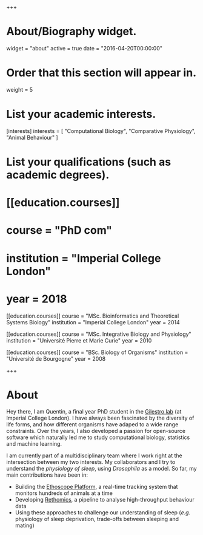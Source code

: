 +++
# About/Biography widget.
widget = "about"
active = true
date = "2016-04-20T00:00:00"

# Order that this section will appear in.
weight = 5

# List your academic interests.
[interests]
  interests = [
    "Computational Biology",
    "Comparative Physiology",
    "Animal Behaviour"
  ]

# List your qualifications (such as academic degrees).

# [[education.courses]]
#   course = "PhD com"
#   institution = "Imperial College London"
#   year = 2018

[[education.courses]]
  course = "MSc. Bioinformatics and Theoretical Systems Biology"
  institution = "Imperial College London"
  year = 2014

[[education.courses]]
  course = "MSc. Integrative Biology and Physiology"
  institution = "Université Pierre et Marie Curie"
  year = 2010

[[education.courses]]
  course = "BSc. Biology of Organisms"
  institution = "Université de Bourgogne"
  year = 2008
 
+++

# About

Hey there, I am Quentin, a final year PhD student in the [Gilestro lab](https://lab.gilest.ro/) (at Imperial College London). I have always been fascinated by the diversity of life forms, and how different organisms have adaped to a wide range constraints. Over the years, I also developed a passion for open-source software which naturally led me to study computational biology, statistics and machine learning.

I am currently part of a multidisciplinary team where I work right at the intersection between my two interests.
My collaborators and I try to understand the *physiology of sleep*, using *Drosophila* as a model.
So far, my main contributions have been in:

* Building the [Ethoscope Platform](https://gilestrolab.github.io/ethoscope/), a real-time tracking system that monitors hundreds of animals at a time
* Developing [Rethomics](http://rethomics.github.io/), a pipeline to analyse high-throughput behaviour data
* Using these approaches to challenge our understanding of sleep (*e.g.* physiology of sleep deprivation, trade-offs between sleeping and mating)
